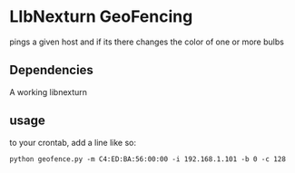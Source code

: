 # LIbNexturn GeoFencing

pings a given host and if its there changes the color of one or more bulbs

## Dependencies

A working libnexturn

## usage

to your crontab, add a line like so:

`python geofence.py -m C4:ED:BA:56:00:00 -i 192.168.1.101 -b 0 -c 128`